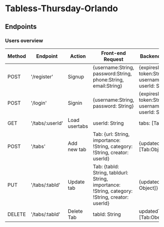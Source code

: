 # Tabless-Thursday-Orlando


## Endpoints

### Users overview
|Method|Endpoint|Action   |Front-end Request|Backend Response    |
|------|--------|---------|-----------------|--------------------|
|POST| '/register'  |Signup |{username:String, password:String, phone:String, email:String} |{expiresIn:num(min), token:String, username: String, userId: String}|
POST| '/login'  |Signin|{username:String, password: String}|{expiresIn:num(min), token:String, username: String, userId: String}|
GET| '/tabs/:userId' |Load usertabs|userId: String |tabs: [Tab:Object]|
POST| '/tabs'  |Add new tab|Tab: {url: String, importance: !String, category: !String, creator: userId}| {updatedTabs: [Tab:Object]}
PUT| '/tabs/:tabId'  |Update tab|Tab: {tabId: String, tabIdurl: String, importance: !String, category: !String, creator: userId}|{updatedTabs: [Tab: Object]}
DELETE| '/tabs/:tabId'  |Delete Tab| tabId: String |updatedTabs: [Tab:Obeject] 
